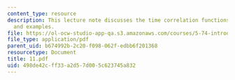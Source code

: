 ```yaml
---
content_type: resource
description: This lecture note discusses the time correlation functions with its properties
  and examples.
file: https://ol-ocw-studio-app-qa.s3.amazonaws.com/courses/5-74-introductory-quantum-mechanics-ii-spring-2004/498de42cff33a2d57d005c623745a832_11.pdf
file_type: application/pdf
parent_uid: b674992b-2c20-f098-062f-edbb6f201368
resourcetype: Document
title: 11.pdf
uid: 498de42c-ff33-a2d5-7d00-5c623745a832
---
```

